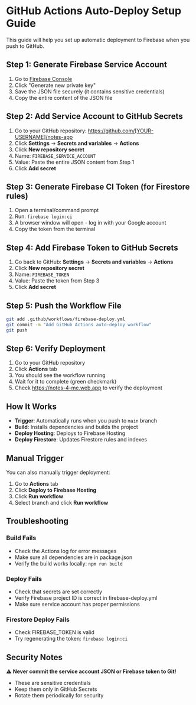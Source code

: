 # GitHub Actions Auto-Deploy Setup Guide

This guide will help you set up automatic deployment to Firebase when you push to GitHub.

## Step 1: Generate Firebase Service Account

1. Go to [Firebase Console](https://console.firebase.google.com/project/notes-4-me/settings/serviceaccounts/adminsdk)
2. Click "Generate new private key"
3. Save the JSON file securely (it contains sensitive credentials)
4. Copy the entire content of the JSON file

## Step 2: Add Service Account to GitHub Secrets

1. Go to your GitHub repository: https://github.com/[YOUR-USERNAME]/notes-app
2. Click **Settings** → **Secrets and variables** → **Actions**
3. Click **New repository secret**
4. Name: `FIREBASE_SERVICE_ACCOUNT`
5. Value: Paste the entire JSON content from Step 1
6. Click **Add secret**

## Step 3: Generate Firebase CI Token (for Firestore rules)

1. Open a terminal/command prompt
2. Run: `firebase login:ci`
3. A browser window will open - log in with your Google account
4. Copy the token from the terminal

## Step 4: Add Firebase Token to GitHub Secrets

1. Go back to GitHub: **Settings** → **Secrets and variables** → **Actions**
2. Click **New repository secret**
3. Name: `FIREBASE_TOKEN`
4. Value: Paste the token from Step 3
5. Click **Add secret**

## Step 5: Push the Workflow File

```bash
git add .github/workflows/firebase-deploy.yml
git commit -m "Add GitHub Actions auto-deploy workflow"
git push
```

## Step 6: Verify Deployment

1. Go to your GitHub repository
2. Click **Actions** tab
3. You should see the workflow running
4. Wait for it to complete (green checkmark)
5. Check https://notes-4-me.web.app to verify the deployment

## How It Works

- **Trigger**: Automatically runs when you push to `main` branch
- **Build**: Installs dependencies and builds the project
- **Deploy Hosting**: Deploys to Firebase Hosting
- **Deploy Firestore**: Updates Firestore rules and indexes

## Manual Trigger

You can also manually trigger deployment:
1. Go to **Actions** tab
2. Click **Deploy to Firebase Hosting**
3. Click **Run workflow**
4. Select branch and click **Run workflow**

## Troubleshooting

### Build Fails
- Check the Actions log for error messages
- Make sure all dependencies are in package.json
- Verify the build works locally: `npm run build`

### Deploy Fails
- Check that secrets are set correctly
- Verify Firebase project ID is correct in firebase-deploy.yml
- Make sure service account has proper permissions

### Firestore Deploy Fails
- Check FIREBASE_TOKEN is valid
- Try regenerating the token: `firebase login:ci`

## Security Notes

⚠️ **Never commit the service account JSON or Firebase token to Git!**
- These are sensitive credentials
- Keep them only in GitHub Secrets
- Rotate them periodically for security
